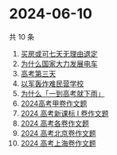 # 2024-06-10

共 10 条

<!-- BEGIN -->
<!-- 最后更新时间 Mon Jun 10 2024 00:12:11 GMT+0800 (China Standard Time) -->

1. [买房或可七天无理由退定](https://www.zhihu.com/search?q=%E4%B9%B0%E6%88%BF%E6%88%96%E5%8F%AF%E4%B8%83%E5%A4%A9%E6%97%A0%E7%90%86%E7%94%B1%E9%80%80%E5%AE%9A)
1. [为什么国家大力发展电车](https://www.zhihu.com/search?q=%E4%B8%BA%E4%BB%80%E4%B9%88%E5%9B%BD%E5%AE%B6%E5%A4%A7%E5%8A%9B%E5%8F%91%E5%B1%95%E7%94%B5%E8%BD%A6)
1. [高考第三天](https://www.zhihu.com/search?q=%E9%AB%98%E8%80%83%E7%AC%AC%E4%B8%89%E5%A4%A9)
1. [以军轰炸难民营学校](https://www.zhihu.com/search?q=%E4%BB%A5%E5%86%9B%E8%BD%B0%E7%82%B8%E9%9A%BE%E6%B0%91%E8%90%A5%E5%AD%A6%E6%A0%A1)
1. [为什么「一到高考就下雨」](https://www.zhihu.com/search?q=%E4%B8%BA%E4%BB%80%E4%B9%88%E3%80%8C%E4%B8%80%E5%88%B0%E9%AB%98%E8%80%83%E5%B0%B1%E4%B8%8B%E9%9B%A8%E3%80%8D)
1. [2024高考甲卷作文题](https://www.zhihu.com/search?q=2024%E9%AB%98%E8%80%83%E7%94%B2%E5%8D%B7%E4%BD%9C%E6%96%87%E9%A2%98)
1. [2024 高考新课标 I 卷作文题](https://www.zhihu.com/search?q=%202024%20%E9%AB%98%E8%80%83%E6%96%B0%E8%AF%BE%E6%A0%87%20I%20%E5%8D%B7%E4%BD%9C%E6%96%87%E9%A2%98)
1. [2024 高考各卷作文题](https://www.zhihu.com/search?q=2024%20%E9%AB%98%E8%80%83%E5%90%84%E5%8D%B7%E4%BD%9C%E6%96%87%E9%A2%98)
1. [2024 高考北京卷作文题](https://www.zhihu.com/search?q=2024%20%E9%AB%98%E8%80%83%E5%8C%97%E4%BA%AC%E5%8D%B7%E4%BD%9C%E6%96%87%E9%A2%98)
1. [2024 高考上海卷作文题](https://www.zhihu.com/search?q=2024%20%E9%AB%98%E8%80%83%E4%B8%8A%E6%B5%B7%E5%8D%B7%E4%BD%9C%E6%96%87%E9%A2%98)

<!-- END -->
